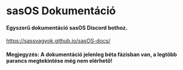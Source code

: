 # sasOS Dokumentáció
#### Egyszerű dokumentáció sasOS Discord bothoz.
https://sassvagyok.github.io/sasOS-docs/
#### <b>Megjegyzés: A dokumentáció jelenleg béta fázisban van, a legtöbb parancs megtekintése még nem elérhető!</b>
